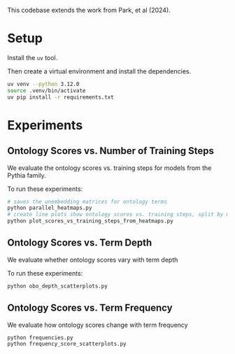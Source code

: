 This codebase extends the work from Park, et al (2024).

# Setup

Install the `uv` tool.

Then create a virtual environment and install the dependencies.

```bash
uv venv --python 3.12.0
source .venv/bin/activate
uv pip install -r requirements.txt
```

# Experiments

## Ontology Scores vs. Number of Training Steps
We evaluate the ontology scores vs. training steps for models from the Pythia family.

To run these experiments:

```bash
# saves the unembedding matrices for ontology terms
python parallel_heatmaps.py
# create line plots show ontology scores vs. training steps, split by model size
python plot_scores_vs_training_steps_from_heatmaps.py
```

## Ontology Scores vs. Term Depth
We evaluate whether ontology scores vary with term depth

To run these experiments:

```bash
python obo_depth_scatterplots.py
```

## Ontology Scores vs. Term Frequency

We evaluate how ontology scores change with term frequency

```bash
python frequencies.py
python frequency_score_scatterplots.py
```

